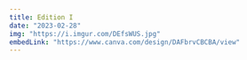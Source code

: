 ```yaml
---
title: Edition I
date: "2023-02-28"
img: "https://i.imgur.com/DEfsWUS.jpg"
embedLink: "https://www.canva.com/design/DAFbrvCBCBA/view"
---
```

